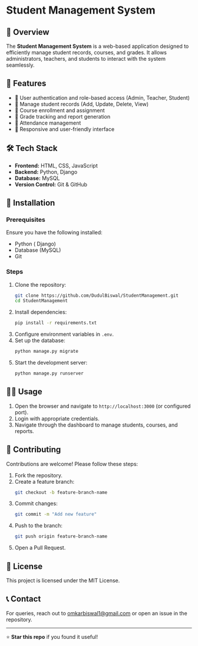 # Student Management System

## 📌 Overview
The **Student Management System** is a web-based application designed to efficiently manage student records, courses, and grades. It allows administrators, teachers, and students to interact with the system seamlessly.

## 🎯 Features
- 🔹 User authentication and role-based access (Admin, Teacher, Student)
- 🔹 Manage student records (Add, Update, Delete, View)
- 🔹 Course enrollment and assignment
- 🔹 Grade tracking and report generation
- 🔹 Attendance management
- 🔹 Responsive and user-friendly interface

## 🛠️ Tech Stack
- **Frontend:** HTML, CSS, JavaScript 
- **Backend:** Python, Django
- **Database:** MySQL
- **Version Control:** Git & GitHub

## 🚀 Installation

### Prerequisites
Ensure you have the following installed:
- Python ( Django)
- Database (MySQL)
- Git

### Steps
1. Clone the repository:
   ```sh
   git clone https://github.com/DudulBiswal/StudentManagement.git
   cd StudentManagement
   ```
2. Install dependencies:
   ```sh
   pip install -r requirements.txt  
   ```
3. Configure environment variables in `.env`.
4. Set up the database:
   ```sh
   python manage.py migrate  
   ```
5. Start the development server:
   ```sh
   python manage.py runserver 
   ```

## 🧑‍💻 Usage
1. Open the browser and navigate to `http://localhost:3000` (or configured port).
2. Login with appropriate credentials.
3. Navigate through the dashboard to manage students, courses, and reports.

## 🤝 Contributing
Contributions are welcome! Please follow these steps:
1. Fork the repository.
2. Create a feature branch:
   ```sh
   git checkout -b feature-branch-name
   ```
3. Commit changes:
   ```sh
   git commit -m "Add new feature"
   ```
4. Push to the branch:
   ```sh
   git push origin feature-branch-name
   ```
5. Open a Pull Request.

## 📜 License
This project is licensed under the MIT License.

## 📞 Contact
For queries, reach out to omkarbiswal1@gmail.com or open an issue in the repository.

---
⭐ **Star this repo** if you found it useful!

